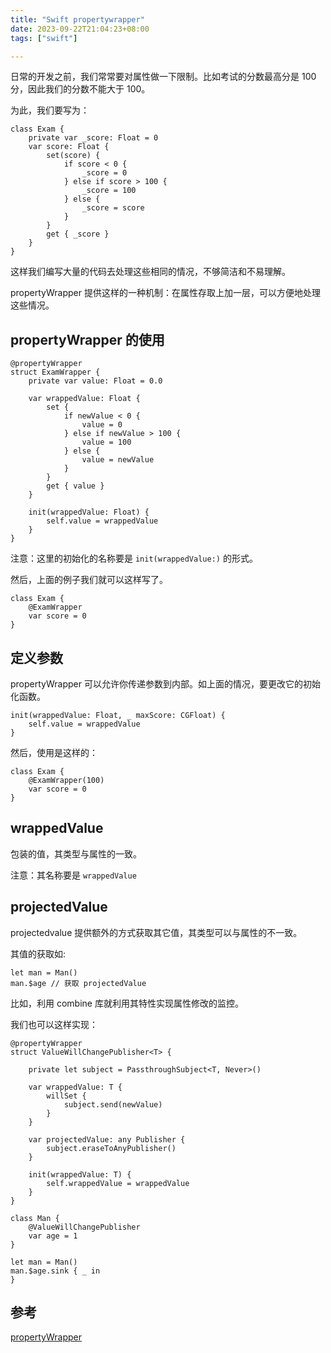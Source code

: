 ```yaml
---
title: "Swift propertywrapper"
date: 2023-09-22T21:04:23+08:00
tags: ["swift"]

---
```



日常的开发之前，我们常常要对属性做一下限制。比如考试的分数最高分是 100 分，因此我们的分数不能大于 100。

为此，我们要写为：

```
class Exam {
    private var _score: Float = 0
    var score: Float {
        set(score) {
            if score < 0 {
                _score = 0
            } else if score > 100 {
                _score = 100
            } else {
                _score = score
            }
        }
        get { _score }
    }
}
```
这样我们编写大量的代码去处理这些相同的情况，不够简洁和不易理解。

propertyWrapper 提供这样的一种机制：在属性存取上加一层，可以方便地处理这些情况。

## propertyWrapper 的使用

```
@propertyWrapper
struct ExamWrapper {
    private var value: Float = 0.0

    var wrappedValue: Float {
        set {
            if newValue < 0 {
                value = 0
            } else if newValue > 100 {
                value = 100
            } else {
                value = newValue
            }
        }
        get { value }
    }

    init(wrappedValue: Float) {
        self.value = wrappedValue
    }
}
```

注意：这里的初始化的名称要是 ``` init(wrappedValue:) ``` 的形式。

然后，上面的例子我们就可以这样写了。

```
class Exam {
    @ExamWrapper
    var score = 0
}
```

## 定义参数

propertyWrapper 可以允许你传递参数到内部。如上面的情况，要更改它的初始化函数。

```
init(wrappedValue: Float, _ maxScore: CGFloat) {
    self.value = wrappedValue
}
```

然后，使用是这样的：

```
class Exam {
    @ExamWrapper(100)
    var score = 0
}
```

## wrappedValue

包装的值，其类型与属性的一致。

注意：其名称要是 ``` wrappedValue ```

## projectedValue

projectedvalue 提供额外的方式获取其它值，其类型可以与属性的不一致。

其值的获取如:

```
let man = Man()
man.$age // 获取 projectedValue
```

比如，利用 combine 库就利用其特性实现属性修改的监控。

我们也可以这样实现：

```
@propertyWrapper
struct ValueWillChangePublisher<T> {

    private let subject = PassthroughSubject<T, Never>()

    var wrappedValue: T {
        willSet {
            subject.send(newValue)
        }
    }

    var projectedValue: any Publisher {
        subject.eraseToAnyPublisher()
    }

    init(wrappedValue: T) {
        self.wrappedValue = wrappedValue
    }
}

class Man {
    @ValueWillChangePublisher
    var age = 1
}

let man = Man()
man.$age.sink { _ in
}
```


## 参考

[propertyWrapper](https://github.com/apple/swift-evolution/blob/main/proposals/0258-property-wrappers.md)
